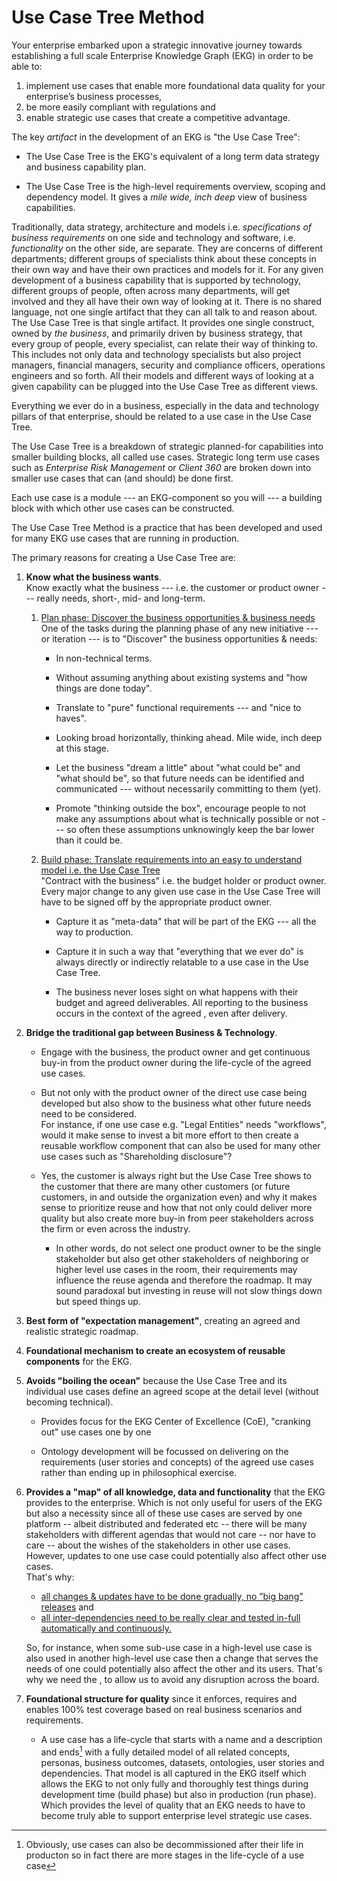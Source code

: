 # Use Case Tree Method

Your enterprise embarked upon a strategic innovative journey towards 
establishing a full scale Enterprise Knowledge Graph (EKG) in order 
to be able to:

1. implement use cases that enable more foundational data quality 
   for your enterprise’s business processes,
2. be more easily compliant with regulations and
3. enable strategic use cases that create a competitive advantage.

The key _artifact_ in the development of an EKG is "the Use Case Tree":

- The Use Case Tree is the EKG's equivalent of a long term
  data strategy and business capability plan.

- The Use Case Tree is the high-level requirements overview, 
  scoping and dependency model.
  It gives a _mile wide, inch deep_ view of business capabilities.

Traditionally, data strategy, architecture and models i.e.
_specifications of business requirements_ on one side and technology
and software, i.e. _functionality_ on the other side, are separate.
They are concerns of different departments; different groups of
specialists think about these concepts in their own way and have their
own practices and models for it. 
For any given development of a business capability that is supported 
by technology, different groups of people, often across many departments, will get involved and they all
have their own way of looking at it.
There is no shared language, not one single artifact that they can 
all talk to and reason about.
The Use Case Tree is that single artifact. 
It provides one single construct, owned by _the business_, and 
primarily driven by business strategy, that every group of people, 
every specialist, can relate their way of thinking to. 
This includes not only data and technology specialists but also project
managers, financial managers, security and compliance officers,
operations engineers and so forth. 
All their models and different ways of looking at a given capability 
can be plugged into the Use Case Tree as different views.

Everything we ever do in a business, especially in the data and
technology pillars of that enterprise, should be related to a use
case in the Use Case Tree.

The Use Case Tree is a breakdown of strategic planned-for 
capabilities into smaller building blocks, all called use cases.
Strategic long term use cases such as _Enterprise Risk Management_ 
or _Client 360_ are broken down into smaller use cases that 
can (and should) be done first.

Each use case is a module --- an EKG-component so you will --- 
a building block with which other use cases can be constructed.

The Use Case Tree Method is a practice that has been developed and
used for many EKG use cases that are running in production.

The primary reasons for creating a Use Case Tree are:

1. **Know what the business wants**.<br/>
    Know exactly what the business --- i.e. the customer or product owner
    --- really needs, short-, mid- and long-term.

    1. <u>Plan phase: Discover the business opportunities & business needs</u><br/>
       One of the tasks during the planning phase of any new initiative
       --- or iteration --- is to "Discover" the business opportunities &
       needs:

         - In non-technical terms.

         - Without assuming anything about existing systems and "how
           things are done today".

         - Translate to "pure" functional requirements --- and "nice
           to haves".

         - Looking broad horizontally, thinking ahead. Mile wide, inch
           deep at this stage.

         - Let the business "dream a little" about "what could be"
           and "what should be", so that future needs can be
           identified and communicated --- without necessarily
           committing to them (yet).

         - Promote "thinking outside the box", encourage people to
           not make any assumptions about what is technically possible
           or not --- so often these assumptions unknowingly keep the
           bar lower than it could be.

    2. <u>Build phase: Translate requirements into an easy to 
       understand model i.e. the Use Case Tree</u><br/>
       "Contract with the business" i.e. the budget holder or
       product owner. 
       Every major change to any given use case in the 
       Use Case Tree will have to be signed off by the 
       appropriate product owner.

         - Capture it as "meta-data" that will be part of the
           EKG --- all the way to production.

         - Capture it in such a way that "everything that we ever do"
           is always directly or indirectly relatable to a use case
           in the Use Case Tree.

         - The business never loses sight on what happens with their
           budget and agreed deliverables.
           All reporting to the business occurs in the context of 
           the agreed , even after delivery.

2. **Bridge the traditional gap between Business & Technology**.

    - Engage with the business, the product owner and get continuous
      buy-in from the product owner during the life-cycle of the
      agreed use cases.

    - But not only with the product owner of the direct use case being
      developed but also show to the business what other future needs
      need to be considered.<br/>
      For instance, if one use case e.g. "Legal Entities" needs
      "workflows", would it make sense to invest a bit more effort
      to then create a reusable workflow component that can also 
      be used for many other use cases such as 
      "Shareholding disclosure"?

    - Yes, the customer is always right but the Use Case Tree 
      shows to the customer that there are many other customers
      (or future customers, in and outside the organization even)
      and why it makes sense to prioritize reuse and how that not 
      only could deliver more quality but also create more buy-in 
      from peer stakeholders across the firm or even across the 
      industry.

        * In other words, do not select one product owner to be the
          single stakeholder but also get other stakeholders of
          neighboring or higher level use cases in the room, their
          requirements may influence the reuse agenda and therefore
          the roadmap. It may sound paradoxal but investing in reuse
          will not slow things down but speed things up.

3. **Best form of "expectation management"**, creating an agreed and
    realistic strategic roadmap.

4. **Foundational mechanism to create an ecosystem of reusable
    components** for the EKG.

5. **Avoids "boiling the ocean"** because the Use Case Tree and its
    individual use cases define an agreed scope at the detail 
    level (without becoming technical).

    - Provides focus for the EKG Center of Excellence (CoE),
      "cranking out" use cases one by one

    - Ontology development will be focussed on delivering on the
      requirements (user stories and concepts) of the agreed use cases
      rather than ending up in philosophical exercise.

6. **Provides a "map" of all knowledge, data and functionality** that
    the EKG provides to the enterprise.
    Which is not only useful for users of the EKG but also a necessity 
    since all of these use cases are served by one platform -- albeit
    distributed and federated etc -- there will be many stakeholders
    with different agendas that would not care -- nor have to care --
    about the wishes of the stakeholders in other use cases.
    However, updates to one use case could potentially also
    affect other use cases.<br/>That's why:
    - <u>all changes & updates have to be done gradually, 
      no ”big bang” releases</u> and
    - <u>all inter-dependencies need to be really clear and
      tested in-full automatically and continuously.</u>
   
    So, for instance, when some sub-use case in a high-level use case is
    also used in another high-level use case then a change that serves
    the needs of one could potentially also affect the other and its
    users. That's why we need the , to allow us to avoid any disruption
    across the board.

9. **Foundational structure for quality** since it enforces, requires
    and enables 100% test coverage based on real business scenarios and
    requirements.

    - A use case has a life-cycle that starts with a name and a
      description and ends[^1] with a fully detailed model of all
      related concepts, personas, business outcomes, datasets,
      ontologies, user stories and dependencies.
      That model is all captured in the EKG itself which allows the
      EKG to not only fully and thoroughly test things during
      development time (build phase) but also in production
      (run phase).
      Which provides the level of quality that an EKG needs to
      have to become truly able to support enterprise level 
      strategic use cases.

[^1]: Obviously, use cases can also be decommissioned after their life
in producton so in fact there are more stages in the life-cycle of a
use case
